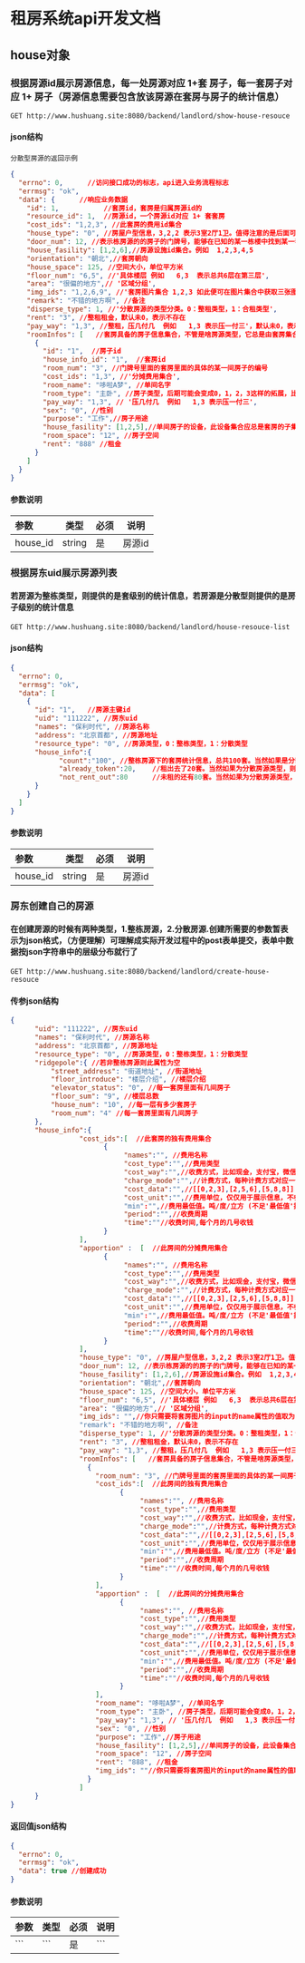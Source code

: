 
# 租房系统api开发文档

##  house对象

### 根据房源id展示房源信息，每一处房源对应  1+套 房子，每一套房子对应 1+ 房子（房源信息需要包含放该房源在套房与房子的统计信息）

`GET http://www.hushuang.site:8080/backend/landlord/show-house-resouce`

####  json结构
```分散型房源的返回示例``` 
```json
{
  "errno": 0,      //访问接口成功的标志，api进入业务流程标志
  "errmsg": "ok",  
  "data": {      //响应业务数据
    "id": 1,           //套房id，套房是归属房源id的
    "resource_id": 1,  //房源id，一个房源id对应 1+ 套套房
    "cost_ids": "1,2,3", //此套房的费用id集合
    "house_type": "0", //房屋户型信息，3,2,2 表示3室2厅1卫。值得注意的是后面可以依次拓展，3,2,2,1..',
    "door_num": 12, //表示栋房源的的房子的门牌号，能够在已知的某一栋楼中找到某一套房子
    "house_fasility": [1,2,6],//房源设施id集合。例如  1,2,3,4,5
    "orientation": "朝北",//套房朝向
    "house_space": 125, //空间大小，单位平方米
    "floor_num": "6,5", //'具体楼层 例如   6,3  表示总共6层在第三层',
    "area": "很偏的地方",// '区域分组',
    "img_ids": "1,2,6,9", //'套房图片集合 1,2,3 如此便可在图片集合中获取三张图片',
    "remark": "不错的地方啊", //备注
    "disperse_type": 1, //'分散房源的类型分类。0：整租类型，1：合租类型',
    "rent": "3", //整租租金，默认未0，表示不存在
    "pay_way": "1,3", //整租，压几付几  例如   1,3 表示压一付三'，默认未0，表示不存在。
    "roomInfos": [   //套房具备的房子信息集合，不管是啥房源类型，它总是由套房集合组成，而套房又是由房子集合组成
      {
        "id": "1",  //房子id
        "house_info_id": "1",  //套房id
        "room_num": "3", //门牌号里面的套房里面的具体的某一间房子的编号
        "cost_ids": "1,3", //'分摊费用集合',
        "room_name": "哆啦A梦", //单间名字
        "room_type": "主卧", //房子类型，后期可能会变成0，1，2，3这样的拓展，比如1代表主卧。
        "pay_way": "1,3", // '压几付几  例如   1,3 表示压一付三',
        "sex": "0", //性别
        "purpose": "工作",//房子用途
        "house_fasility": [1,2,5],//单间房子的设备，此设备集合应总是套房的子集
        "room_space": "12", //房子空间
        "rent": "888" //租金
      }
    ]
  }
}
```
#### 参数说明
   |参数|类型|必须|说明|
   |:---|---|---|---|
   |house_id|string|是|房源id|


### 根据房东uid展示房源列表
#### 若房源为整栋类型，则提供的是套级别的统计信息，若房源是分散型则提供的是房子级别的统计信息
`GET http://www.hushuang.site:8080/backend/landlord/house-resouce-list`

####  json结构

```json
{
  "errno": 0,
  "errmsg": "ok",
  "data": [
    {
      "id": "1",   //房源主键id
      "uid": "111222", //房东uid
      "names": "保利时代", //房源名称
      "address": "北京首都", //房源地址
      "resource_type": "0", //房源类型，0：整栋类型，1：分散类型
      "house_info":{
            "count":"100", //整栋房源下的套房统计信息，总共100套。当然如果是分散类型，则此处为100间房子的意思
            "already_token":20,    //租出去了20套。当然如果为分散房源类型，则此处为租出去了20间房子
            "not_rent_out":80      //未租的还有80套。当然如果为分散房源类型，则此处为未租出去的房子为80间
      }    
    }
  ]
}
```

#### 参数说明
   |参数|类型|必须|说明|
   |:---|---|---|---|
   |house_id|string|是|房源id|

### 房东创建自己的房源
#### 在创建房源的时候有两种类型，1.整栋房源，2.分散房源.创建所需要的参数暂表示为json格式，（方便理解）可理解成实际开发过程中的post表单提交，表单中数据按json字符串中的层级分布就行了
`GET http://www.hushuang.site:8080/backend/landlord/create-house-resouce`

####  传参json结构


```json
{
      "uid": "111222", //房东uid
      "names": "保利时代", //房源名称
      "address": "北京首都", //房源地址
      "resource_type": "0", //房源类型，0：整栋类型，1：分散类型
      "ridgepole":{ //若非整栋房源则此属性为空
          "street_address": "街道地址", //街道地址
          "floor_introduce": "楼层介绍", //楼层介绍
          "elevator_status": "0", //每一套房里面有几间房子
          "floor_sum": "9", //楼层总数
          "house_num": "10", //每一层有多少套房子
          "room_num": "4" //每一套房里面有几间房子
      },
      "house_info":{
                 "cost_ids":[  //此套房的独有费用集合
                       {
                            "names":"", //费用名称
                            "cost_type":"",//费用类型
                            "cost_way":"",//收费方式，比如现金，支付宝，微信等'
                            "charge_mode":"",//计费方式，每种计费方式对应一个计费公式，0：正常计费模式，1：阶梯计费模式
                            "cost_data":"",//[[0,2,3],[2,5,6],[5,8,8]] 的json用于计算公式的计算数据，json字符串格式，如此便能存储阶段计费数据和正常计费数据.[0,2,3] 表示0-2阶梯收费值为3。 也可以直接为3，表示固定收费
                            "cost_unit":"",//费用单位，仅仅用于展示信息，不参与计算公式。0：:度；1：立方米；2：吨；3：元
                            "min":"",//费用最低值。吨/度/立方 (不足'最低值'按'最低值'收)
                            "period":"",//收费周期
                            "time":""//收费时间,每个月的几号收钱
                       }
                 ], 
                 "apportion" :  [  //此房间的分摊费用集合
                       {
                            "names":"", //费用名称
                            "cost_type":"",//费用类型
                            "cost_way":"",//收费方式，比如现金，支付宝，微信等'
                            "charge_mode":"",//计费方式，每种计费方式对应一个计费公式，0：正常计费模式，1：阶梯计费模式
                            "cost_data":"",//[[0,2,3],[2,5,6],[5,8,8]] 的json用于计算公式的计算数据，json字符串格式，如此便能存储阶段计费数据和正常计费数据.[0,2,3] 表示0-2阶梯收费值为3。 也可以直接为3，表示固定收费
                            "cost_unit":"",//费用单位，仅仅用于展示信息，不参与计算公式。0：:度；1：立方米；2：吨；3：元
                            "min":"",//费用最低值。吨/度/立方 (不足'最低值'按'最低值'收)
                            "period":"",//收费周期
                            "time":""//收费时间,每个月的几号收钱
                       }
                 ],                   
                 "house_type": "0", //房屋户型信息，3,2,2 表示3室2厅1卫。值得注意的是后面可以依次拓展，3,2,2,1..',
                 "door_num": 12, //表示栋房源的的房子的门牌号，能够在已知的某一栋楼中找到某一套房子
                 "house_fasility": [1,2,6],//房源设施id集合。例如  1,2,3,4,5
                 "orientation": "朝北",//套房朝向
                 "house_space": 125, //空间大小，单位平方米
                 "floor_num": "6,5", //'具体楼层 例如   6,3  表示总共6层在第三层',
                 "area": "很偏的地方",// '区域分组',
                 "img_ids": "",//你只需要将套房图片的input的name属性的值取为: house_info[room_infos][img_dis][] . 当然若无，则此值可为空
                 "remark": "不错的地方啊", //备注
                 "disperse_type": 1, //'分散房源的类型分类。0：整租类型，1：合租类型',
                 "rent": "3", //整租租金，默认未0，表示不存在
                 "pay_way": "1,3", //整租，压几付几  例如   1,3 表示压一付三'，默认未0，表示不存在。
                 "roomInfos": [   //套房具备的房子信息集合，不管是啥房源类型，它总是由套房集合组成，而套房又是由房子集合组成
                   {
                     "room_num": "3", //门牌号里面的套房里面的具体的某一间房子的编号
                     "cost_ids":[  //此房间的独有费用集合
                           {
                                "names":"", //费用名称
                                "cost_type":"",//费用类型
                                "cost_way":"",//收费方式，比如现金，支付宝，微信等'
                                "charge_mode":"",//计费方式，每种计费方式对应一个计费公式，0：正常计费模式，1：阶梯计费模式
                                "cost_data":"",//[[0,2,3],[2,5,6],[5,8,8]] 的json用于计算公式的计算数据，json字符串格式，如此便能存储阶段计费数据和正常计费数据.[0,2,3] 表示0-2阶梯收费值为3。 也可以直接为3，表示固定收费
                                "cost_unit":"",//费用单位，仅仅用于展示信息，不参与计算公式。0：:度；1：立方米；2：吨；3：元
                                "min":"",//费用最低值。吨/度/立方 (不足'最低值'按'最低值'收)
                                "period":"",//收费周期
                                "time":""//收费时间,每个月的几号收钱
                           }
                     ], 
                     "apportion" :  [  //此房间的分摊费用集合
                           {
                                "names":"", //费用名称
                                "cost_type":"",//费用类型
                                "cost_way":"",//收费方式，比如现金，支付宝，微信等'
                                "charge_mode":"",//计费方式，每种计费方式对应一个计费公式，0：正常计费模式，1：阶梯计费模式
                                "cost_data":"",//[[0,2,3],[2,5,6],[5,8,8]] 的json用于计算公式的计算数据，json字符串格式，如此便能存储阶段计费数据和正常计费数据.[0,2,3] 表示0-2阶梯收费值为3。 也可以直接为3，表示固定收费
                                "cost_unit":"",//费用单位，仅仅用于展示信息，不参与计算公式。0：:度；1：立方米；2：吨；3：元
                                "min":"",//费用最低值。吨/度/立方 (不足'最低值'按'最低值'收)
                                "period":"",//收费周期
                                "time":""//收费时间,每个月的几号收钱
                           }
                     ],     
                     "room_name": "哆啦A梦", //单间名字
                     "room_type": "主卧", //房子类型，后期可能会变成0，1，2，3这样的拓展，比如1代表主卧。
                     "pay_way": "1,3", // '压几付几  例如   1,3 表示压一付三',
                     "sex": "0", //性别
                     "purpose": "工作",//房子用途
                     "house_fasility": [1,2,5],//单间房子的设备，此设备集合应总是套房的子集
                     "room_space": "12", //房子空间
                     "rent": "888", //租金
                     "img_ids": ""//你只需要将套房图片的input的name属性的值取为: house_info[room_infos][img_dis][] . 当然若无，则此值可为空
                   }                
                 ]
      }    
}

```


####  返回值json结构

```json
{
  "errno": 0,
  "errmsg": "ok",
  "data": true //创建成功
}
```


#### 参数说明
   |参数|类型|必须|说明|
   |:---|---|---|---|
   |```|```|是|```|
